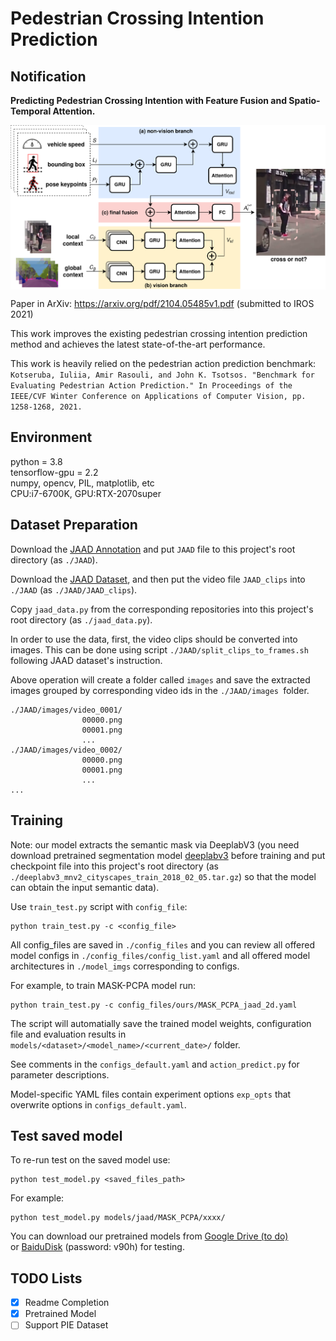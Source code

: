 # Pedestrian Crossing Intention Prediction  
  
## Notification  

**Predicting Pedestrian Crossing Intention with Feature Fusion and Spatio-Temporal Attention.**  

<p align="center">
<img src="model.png" alt="Our proposed model" align="middle" width="800"/>
</p>

Paper in ArXiv: https://arxiv.org/pdf/2104.05485v1.pdf (submitted to IROS 2021)  

This work improves the existing pedestrian crossing intention prediction method and achieves the latest state-of-the-art performance.    

This work is heavily relied on the pedestrian action prediction benchmark: `Kotseruba, Iuliia, Amir Rasouli, and John K. Tsotsos. "Benchmark for Evaluating Pedestrian Action Prediction." In Proceedings of the IEEE/CVF Winter Conference on Applications of Computer Vision, pp. 1258-1268, 2021.`

## Environment 

python = 3.8  
tensorflow-gpu = 2.2   
numpy, opencv, PIL, matplotlib, etc  
CPU:i7-6700K, GPU:RTX-2070super  

## Dataset Preparation  

Download the [JAAD Annotation](https://github.com/ykotseruba/JAAD) and put `JAAD` file to this project's root directory (as `./JAAD`).  

Download the [JAAD Dataset](http://data.nvision2.eecs.yorku.ca/JAAD_dataset/), and then put the video file `JAAD_clips` into `./JAAD` (as `./JAAD/JAAD_clips`).  

Copy `jaad_data.py` from the corresponding repositories into this project's root directory (as `./jaad_data.py`).  

In order to use the data, first, the video clips should be converted into images. This can be done using script `./JAAD/split_clips_to_frames.sh` following JAAD dataset's instruction.  

Above operation will create a folder called `images` and save the extracted images grouped by corresponding video ids in the `./JAAD/images `folder.  
```
./JAAD/images/video_0001/
				00000.png
				00001.png
				...
./JAAD/images/video_0002/
				00000.png
				00001.png
				...		
...
```
## Training   

Note: our model extracts the semantic mask via DeeplabV3 (you need download pretrained segmentation model [deeplabv3](http://download.tensorflow.org/models/deeplabv3_mnv2_cityscapes_train_2018_02_05.tar.gz) before training and put checkpoint file into this project's root directory (as `./deeplabv3_mnv2_cityscapes_train_2018_02_05.tar.gz`) so that the model can obtain the input semantic data).    

Use `train_test.py` script with `config_file`:
```
python train_test.py -c <config_file>
```

All config_files are saved in `./config_files` and you can review all offered model configs in `./config_files/config_list.yaml` and all offered model architectures in `./model_imgs` corresponding to configs.  

For example, to train MASK-PCPA model run:  

```
python train_test.py -c config_files/ours/MASK_PCPA_jaad_2d.yaml
```  

The script will automatially save the trained model weights, configuration file and evaluation results in `models/<dataset>/<model_name>/<current_date>/` folder.

See comments in the `configs_default.yaml` and `action_predict.py` for parameter descriptions.

Model-specific YAML files contain experiment options `exp_opts` that overwrite options in `configs_default.yaml`.  


## Test saved model  

To re-run test on the saved model use:  

```
python test_model.py <saved_files_path>
```

For example:  
```
python test_model.py models/jaad/MASK_PCPA/xxxx/
```  

You can download our pretrained models from [Google Drive (to do)](https://drive.google.com/drive/)     
or [BaiduDisk](https://pan.baidu.com/s/1GTvrcfe4a34sfwydVSQDqg) (password: v90h) for testing.    

## TODO Lists

- [x] Readme Completion
- [x] Pretrained Model
- [ ] Support PIE Dataset
